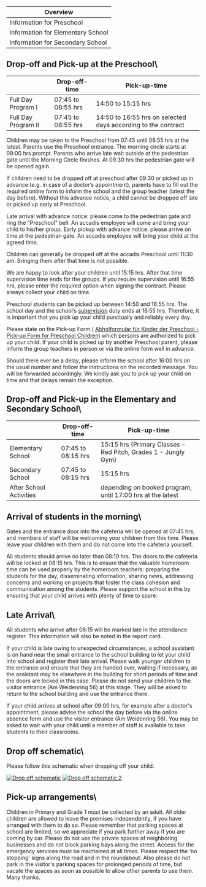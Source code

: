 | Overview |
| --- |
| Information for Preschool | yes |
| Information for Elementary School | yes |
| Information for Secondary School | yes |

## Drop-off and Pick-up at the Preschool\ 

|   | Drop-off-time | Pick-up-time |
| --- | --- | --- |
| Full Day Program I | 07:45 to 08:55 hrs | 14:50 to 15:15 hrs |
| Full Day Program II | 07:45 to 08:55 hrs | 14:50 to 16:55 hrs on selected days according to the contract |

Children may be taken to the Preschool from 07:45 until 08:55 hrs at the latest. Parents use the Preschool entrance. The morning circle starts at 09:00 hrs prompt. Parents who arrive late wait outside at the pedestrian gate until the Morning Circle finishes. At 09:30 hrs the pedestrian gate will be opened again.

If children need to be dropped off at preschool after 09:30 or picked up in advance (e.g. in case of a doctor’s appointment), parents have to fill out the required online form to inform the school and the group teacher (latest the day before). Without this advance notice, a child cannot be dropped off late or picked up early at Preschool.

Late arrival with advance notice: please come to the pedestrian gate and ring the "Preschool" bell. An accadis employee will come and bring your child to his/her group. Early pickup with advance notice: please arrive on time at the pedestrian gate. An accadis employee will bring your child at the agreed time.

Children can generally be dropped off at the accadis Preschool until 11:30 am. Bringing them after that time is not possible.

We are happy to look after your children until 15:15 hrs. After that time supervision time ends for the groups. If you require supervision until 16:55 hrs, please enter the required option when signing the contract. Please always collect your child on time.

Preschool students can be picked up between 14:50 and 16:55 hrs. The school day and the school’s [supervision](/en/Supervision "Supervision") duty ends at 16:55 hrs. Therefore, it is important that you pick up your child punctually and reliably every day.

Please state on the Pick-up Form ( [Abholformular für Kinder der Preschool - Pick-up Form for Preschool Children](/en/images/5/5b/Abholformular_f%C3%BCr_Kinder_der_Preschool_-_Pick-up_Form_for_Preschool_Children.pdf "Abholformular für Kinder der Preschool - Pick-up Form for Preschool Children.pdf")) which persons are authorized to pick up your child. If your child is picked up by another Preschool parent, please inform the group teachers in person or via the online form well in advance.

Should there ever be a delay, please inform the school after 16:00 hrs on the usual number and follow the instructions on the recorded message. You will be forwarded accordingly. We kindly ask you to pick up your child on time and that delays remain the exception.

## Drop-off and Pick-up in the Elementary and Secondary School\ 

|   | Drop-off-time | Pick-up-time |
| --- | --- | --- |
| Elementary School | 07:45 to 08:15 hrs | 15:15 hrs (Primary Classes - Red Pitch, Grades 1 - Jungly Gym) |
| Secondary School | 07:45 to 08:15 hrs | 15:15 hrs |
| After School Activities |   | depending on booked program, until 17:00 hrs at the latest |

## Arrival of students in the morning\ 

Gates and the entrance door into the cafeteria will be opened at 07:45 hrs, and members of staff will be welcoming your children from this time. Please leave your children with them and do not come into the cafeteria yourself.

All students should arrive no later than 08:10 hrs. The doors to the cafeteria will be locked at 08:15 hrs. This is to ensure that the valuable homeroom time can be used properly by the homeroom teachers: preparing the students for the day, disseminating information, sharing news, addressing concerns and working on projects that foster the class cohesion and communication among the students. Please support the school in this by ensuring that your child arrives with plenty of time to spare.

## Late Arrival\ 

All students who arrive after 08:15 will be marked late in the attendance register. This information will also be noted in the report card.

If your child is late owing to unexpected circumstances, a school assistant is on hand near the small entrance to the school building to let your child into school and register their late arrival. Please walk younger children to the entrance and ensure that they are handed over, waiting if necessary, as the assistant may be elsewhere in the building for short periods of time and the doors are locked in this case. Please do not send your children to the visitor entrance (Am Weidenring 56) at this stage. They will be asked to return to the school building and use the entrance there.

If your child arrives at school after 09:00 hrs, for example after a doctor's appointment, please advise the school the day before via the online absence form and use the visitor entrance (Am Weidenring 56). You may be asked to wait with your child until a member of staff is available to take students to their classrooms.

## Drop off schematic\ 

Please follow this schematic when dropping off your child.

[![Drop off schematic](/en/images/3/3d/Bring-Schematik_Drop_off_schematic.jpg)](/en/File:Bring-Schematik_Drop_off_schematic.jpg "Drop off schematic") [![Drop off schematic 2](/en/images/5/51/Bring-Schematik_2_-_Drop_off_schematic_2.jpg)](/en/File:Bring-Schematik_2_-_Drop_off_schematic_2.jpg "Drop off schematic 2")

## Pick-up arrangements\ 

Children in Primary and Grade 1 must be collected by an adult. All older children are allowed to leave the premises independently, if you have arranged with them to do so. Please remember that parking spaces at school are limited, so we appreciate if you park further away if you are coming by car. Please do not use the private spaces of neighboring businesses and do not block parking bays along the street. Access for the emergency services must be maintained at all times. Please respect the ‘no stopping’ signs along the road and in the roundabout. Also please do not park in the visitor's parking spaces for prolonged periods of time, but vacate the spaces as soon as possible to allow other parents to use them. Many thanks.